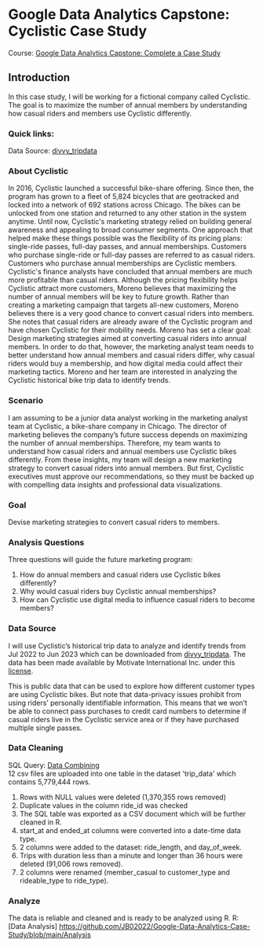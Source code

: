 # Google Data Analytics Capstone: Cyclistic Case Study
Course: [Google Data Analytics Capstone: Complete a Case Study](https://www.coursera.org/learn/google-data-analytics-capstone)
## Introduction
In this case study, I will be working for a fictional company called Cyclistic. The goal is to maximize the number of annual members by understanding how casual riders and members use Cyclistic differently.
### Quick links:
Data Source: [divvy_tripdata](https://divvy-tripdata.s3.amazonaws.com/index.html) 

### About Cyclistic
In 2016, Cyclistic launched a successful bike-share offering. Since then, the program has grown to a fleet of 5,824 bicycles that are geotracked and locked into a network of 692 stations across Chicago. The bikes can be unlocked from one station and returned to any other station in the system anytime.
Until now, Cyclistic's marketing strategy relied on building general awareness and appealing to broad consumer segments. One approach that helped make these things possible was the flexibility of its pricing plans: single-ride passes, full-day passes, and annual memberships. 
Customers who purchase single-ride or full-day passes are referred to as casual riders. Customers who purchase annual memberships are Cyclistic members. Cyclistic's finance analysts have concluded that annual members are much more profitable than casual riders. 
Although the pricing flexibility helps Cyclistic attract more customers, Moreno believes that maximizing the number of annual members will be key to future growth. Rather than creating a marketing campaign that targets all-new customers, Moreno believes there is a very good chance to convert casual riders into members. 
She notes that casual riders are already aware of the Cyclistic program and have chosen Cyclistic for their mobility needs. Moreno has set a clear goal: Design marketing strategies aimed at converting casual riders into annual members. 
In order to do that, however, the marketing analyst team needs to better understand how annual members and casual riders differ, why casual riders would buy a membership, and how digital media could affect their marketing tactics. Moreno and her team are interested in analyzing the Cyclistic historical bike trip data to identify trends.

### Scenario
I am assuming to be a junior data analyst working in the marketing analyst team at Cyclistic, a bike-share company in Chicago. The director of marketing believes the company’s future success depends on maximizing the number of annual memberships. Therefore, my team wants to understand how casual riders and annual members use Cyclistic bikes differently. From these insights, my team will design a new marketing strategy to convert casual riders into annual members. But first, Cyclistic executives must approve our recommendations, so they must be backed up with compelling data insights and professional data visualizations.

### Goal
Devise marketing strategies to convert casual riders to members.

### Analysis Questions
Three questions will guide the future marketing program:  
1. How do annual members and casual riders use Cyclistic bikes differently?  
2. Why would casual riders buy Cyclistic annual memberships?  
3. How can Cyclistic use digital media to influence casual riders to become members?

### Data Source
I will use Cyclistic’s historical trip data to analyze and identify trends from Jul 2022 to Jun 2023 which can be downloaded from [divvy_tripdata](https://divvy-tripdata.s3.amazonaws.com/index.html). The data has been made available by Motivate International Inc. under this [license](https://www.divvybikes.com/data-license-agreement).  
  
This is public data that can be used to explore how different customer types are using Cyclistic bikes. But note that data-privacy issues prohibit from using riders’ personally identifiable information. This means that we won’t be able to connect pass purchases to credit card numbers to determine if casual riders live in the Cyclistic service area or if they have purchased multiple single passes.

### Data Cleaning
SQL Query: [Data Combining](https://github.com/JB02022/Google-Data-Analytics-Case-Study/blob/main/Data%20Cleaning)  
12 csv files are uploaded into one table in the dataset 'trip_data' which contains 5,779,444 rows. 

1. Rows with NULL values were deleted (1,370,355 rows removed)
2. Duplicate values in the column ride_id was checked
3. The SQL table was exported as a CSV document which will be further cleaned in R.
4. start_at and ended_at columns were converted into a date-time data type.
5. 2 columns were added to the dataset: ride_length, and day_of_week.
6. Trips with duration less than a minute and longer than 36 hours were deleted (91,006 rows removed).
7. 2 columns were renamed (member_casual to customer_type and rideable_type to ride_type).

### Analyze
The data is reliable and cleaned and is ready to be analyzed using R.
R: [Data Analysis] https://github.com/JB02022/Google-Data-Analytics-Case-Study/blob/main/Analysis








